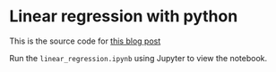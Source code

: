 # Linear regression with python

This is the source code for [this blog post](https://www.sohamkamani.com/blog/2018/01/28/linear-regression-with-python/)

Run the `linear_regression.ipynb` using Jupyter to view the notebook.